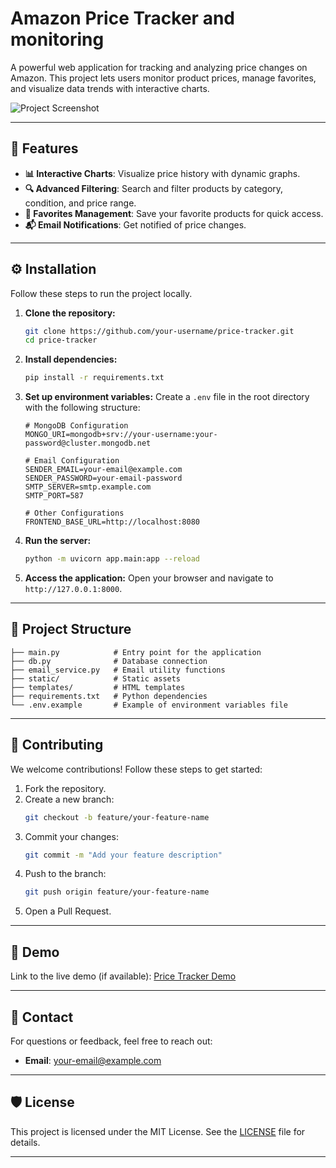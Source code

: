 
# **Amazon Price Tracker and monitoring**

A powerful web application for tracking and analyzing price changes on Amazon. This project lets users monitor product prices, manage favorites, and visualize data trends with interactive charts.

![Project Screenshot]([https://ibb.co/NN8qMCS]) <!-- Replace with an actual screenshot -->

---

## 🚀 **Features**
- **📊 Interactive Charts**: Visualize price history with dynamic graphs.
- **🔍 Advanced Filtering**: Search and filter products by category, condition, and price range.
- **🌟 Favorites Management**: Save your favorite products for quick access.
- **📬 Email Notifications**: Get notified of price changes.

---

## ⚙️ **Installation**
Follow these steps to run the project locally.

1. **Clone the repository:**
   ```bash
   git clone https://github.com/your-username/price-tracker.git
   cd price-tracker
   ```

2. **Install dependencies:**
   ```bash
   pip install -r requirements.txt
   ```

3. **Set up environment variables:**
   Create a `.env` file in the root directory with the following structure:
   ```env
   # MongoDB Configuration
   MONGO_URI=mongodb+srv://your-username:your-password@cluster.mongodb.net

   # Email Configuration
   SENDER_EMAIL=your-email@example.com
   SENDER_PASSWORD=your-email-password
   SMTP_SERVER=smtp.example.com
   SMTP_PORT=587

   # Other Configurations
   FRONTEND_BASE_URL=http://localhost:8080
   ```

4. **Run the server:**
   ```bash
   python -m uvicorn app.main:app --reload
   ```

5. **Access the application:**
   Open your browser and navigate to `http://127.0.0.1:8000`.

---

## 📂 **Project Structure**
```
├── main.py            # Entry point for the application
├── db.py              # Database connection
├── email_service.py   # Email utility functions
├── static/            # Static assets
├── templates/         # HTML templates
├── requirements.txt   # Python dependencies
└── .env.example       # Example of environment variables file
```

---

## 🤝 **Contributing**
We welcome contributions! Follow these steps to get started:

1. Fork the repository.
2. Create a new branch:
   ```bash
   git checkout -b feature/your-feature-name
   ```
3. Commit your changes:
   ```bash
   git commit -m "Add your feature description"
   ```
4. Push to the branch:
   ```bash
   git push origin feature/your-feature-name
   ```
5. Open a Pull Request.

---

## 🌟 **Demo**
Link to the live demo (if available): [Price Tracker Demo](https://amazon-price-tracker-delta.vercel.app/)

---

## 📧 **Contact**
For questions or feedback, feel free to reach out:
- **Email**: your-email@example.com


---

## 🛡️ **License**
This project is licensed under the MIT License. See the [LICENSE](LICENSE) file for details.

---
